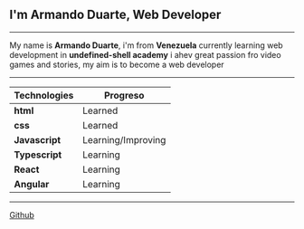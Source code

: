 ## I'm Armando Duarte, Web Developer
---

My name is **Armando Duarte**, i'm from **Venezuela** currently learning web development in **undefined-shell academy** i ahev great passion fro video games and stories, my aim is to become a web developer

---
|Technologies|Progreso|
|--|--|
|**html**|Learned|
|**css**|Learned|
|**Javascript**|Learning/Improving|
|**Typescript**|Learning|
|**React**|Learning|
|**Angular**|Learning|

---

[Github](https://github.com/Surucobe)
